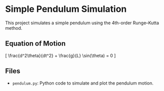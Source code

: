 # Simple Pendulum Simulation

This project simulates a simple pendulum using the 4th-order Runge–Kutta method.

## Equation of Motion

\[
\frac{d^2\theta}{dt^2} + \frac{g}{L} \sin(\theta) = 0
\]

## Files

- `pendulum.py`: Python code to simulate and plot the pendulum motion.
